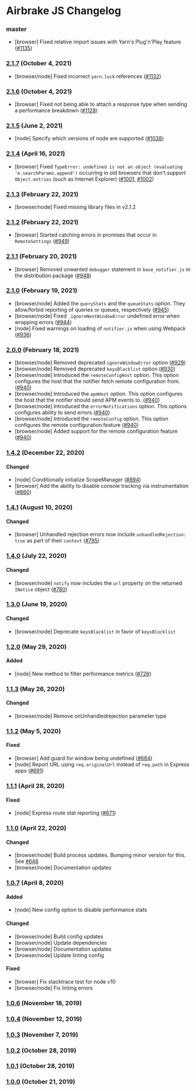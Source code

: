 # Airbrake JS Changelog

### master

- [browser] Fixed relative import issues with Yarn's Plug'n'Play feature
  ([#1135](https://github.com/airbrake/airbrake-js/pull/1135))

### [2.1.7] (October 4, 2021)

- [browser/node] Fixed incorrect `yarn.lock` references
  ([#1132](https://github.com/airbrake/airbrake-js/pull/1132))

### [2.1.6] (October 4, 2021)

- [browser] Fixed not being able to attach a response type when sending a
  performance breakdown
  ([#1128](https://github.com/airbrake/airbrake-js/pull/1128))

### [2.1.5] (June 2, 2021)

- [node] Specify which versions of node are supported
  ([#1038](https://github.com/airbrake/airbrake-js/pull/1038))

### [2.1.4] (April 16, 2021)

- [browser] Fixed `TypeError: undefined is not an object (evaluating 'e.searchParams.append')` occurring in old browsers that don't support
  `Object.entries` (such as Internet Explorer)
  ([#1001](https://github.com/airbrake/airbrake-js/pull/1001),
  [#1002](https://github.com/airbrake/airbrake-js/pull/1002))

### [2.1.3] (February 22, 2021)

- [browser/node] Fixed missing library files in v2.1.2

### [2.1.2] (February 22, 2021)

- [browser] Started catching errors in promises that occur in `RemoteSettings`
  ([#949](https://github.com/airbrake/airbrake-js/pull/949))

### [2.1.1] (February 20, 2021)

- [browser] Removed unwanted `debugger` statement in `base_notifier.js` in the
  distribution package
  ([#948](https://github.com/airbrake/airbrake-js/pull/948))

### [2.1.0] (February 19, 2021)

- [browser/node] Added the `queryStats` and the `queueStats` option. They
  allow/forbid reporting of queries or queues, respectively
  ([#945](https://github.com/airbrake/airbrake-js/pull/945))
- [browser/node] Fixed `_ignoreNextWindowError` undefined error when wrapping
  errors ([#944](https://github.com/airbrake/airbrake-js/pull/944))
- [node] Fixed warnings on loading of `notifier.js` when using Webpack
  ([#936](https://github.com/airbrake/airbrake-js/pull/936))

### [2.0.0] (February 18, 2021)

- [browser/node] Removed deprecated `ignoreWindowError` option
  ([#929](https://github.com/airbrake/airbrake-js/pull/929))
- [browser/node] Removed deprecated `keysBlacklist` option
  ([#930](https://github.com/airbrake/airbrake-js/pull/930))
- [browser/node] Introduced the `remoteConfigHost` option. This option
  configures the host that the notifier fetch remote configuration from.
  ([#940](https://github.com/airbrake/airbrake-js/pull/940))
- [browser/node] Introduced the `apmHost` option. This option configures the
  host that the notifier should send APM events to.
  ([#940](https://github.com/airbrake/airbrake-js/pull/940))
- [browser/node] Introduced the `errorNotifications` option. This options
  configures ability to send errors
  ([#940](https://github.com/airbrake/airbrake-js/pull/940))
- [browser/node] Introduced the `remoteConfig` option. This option configures
  the remote configuration feature
  ([#940](https://github.com/airbrake/airbrake-js/pull/940))
- [browser/node] Added support for the remote configuration feature
  ([#940](https://github.com/airbrake/airbrake-js/pull/940))

### [1.4.2] (December 22, 2020)

#### Changed

- [node] Conditionally initialize ScopeManager
  ([#894](https://github.com/airbrake/airbrake-js/pull/894))
- [browser] Add the ability to disable console tracking via instrumentation
  ([#860](https://github.com/airbrake/airbrake-js/pull/860))

### [1.4.1] (August 10, 2020)

#### Changed

- [browser] Unhandled rejection errors now include `unhandledRejection: true`
  as part of their `context`
  ([#795](https://github.com/airbrake/airbrake-js/pull/795))

### [1.4.0] (July 22, 2020)

#### Changed

- [browser/node] `notify` now includes the `url` property on the returned
  `INotice` object
  ([#780](https://github.com/airbrake/airbrake-js/pull/780))

### [1.3.0] (June 19, 2020)

#### Changed

- [browser/node] Deprecate `keysBlacklist` in favor of `keysBlocklist`

### [1.2.0] (May 29, 2020)

#### Added

- [node] New method to filter performance metrics
  ([#726](https://github.com/airbrake/airbrake-js/pull/726))

### [1.1.3] (May 26, 2020)

#### Changed

- [browser/node] Remove onUnhandledrejection parameter type

### [1.1.2] (May 5, 2020)

#### Fixed

- [browser] Add guard for window being undefined
  ([#684](https://github.com/airbrake/airbrake-js/pull/684))
- [node] Report URL using `req.originalUrl` instead of `req.path` in Express
  apps ([#691](https://github.com/airbrake/airbrake-js/pull/691))

### [1.1.1] (April 28, 2020)

#### Fixed

- [node] Express route stat reporting
  ([#671](https://github.com/airbrake/airbrake-js/pull/671))

### [1.1.0] (April 22, 2020)

#### Changed

- [browser/node] Build process updates. Bumping minor version for this. See
  [#646](https://github.com/airbrake/airbrake-js/pull/646)
- [browser/node] Documentation updates

### [1.0.7] (April 8, 2020)

#### Added

- [node] New config option to disable performance stats

#### Changed

- [browser/node] Build config updates
- [browser/node] Update dependencies
- [browser/node] Documentation updates
- [browser/node] Update linting config

#### Fixed

- [browser] Fix stacktrace test for node v10
- [browser/node] Fix linting errors

### [1.0.6] (November 18, 2019)

### [1.0.4] (November 12, 2019)

### [1.0.3] (November 7, 2019)

### [1.0.2] (October 28, 2019)

### [1.0.1] (October 28, 2019)

### [1.0.0] (October 21, 2019)

[1.0.0]: https://github.com/airbrake/airbrake-js/releases/tag/v1.0.0
[1.0.1]: https://github.com/airbrake/airbrake-js/releases/tag/v1.0.1
[1.0.2]: https://github.com/airbrake/airbrake-js/releases/tag/v1.0.2
[1.0.3]: https://github.com/airbrake/airbrake-js/releases/tag/v1.0.3
[1.0.4]: https://github.com/airbrake/airbrake-js/releases/tag/v1.0.4
[1.0.6]: https://github.com/airbrake/airbrake-js/releases/tag/v1.0.6
[1.0.7]: https://github.com/airbrake/airbrake-js/releases/tag/v1.0.7
[1.1.0]: https://github.com/airbrake/airbrake-js/releases/tag/v1.1.0
[1.1.1]: https://github.com/airbrake/airbrake-js/releases/tag/v1.1.1
[1.1.2]: https://github.com/airbrake/airbrake-js/releases/tag/v1.1.2
[1.1.3]: https://github.com/airbrake/airbrake-js/releases/tag/v1.1.3
[1.2.0]: https://github.com/airbrake/airbrake-js/releases/tag/v1.2.0
[1.3.0]: https://github.com/airbrake/airbrake-js/releases/tag/v1.3.0
[1.4.0]: https://github.com/airbrake/airbrake-js/releases/tag/v1.4.0
[1.4.1]: https://github.com/airbrake/airbrake-js/releases/tag/v1.4.1
[1.4.2]: https://github.com/airbrake/airbrake-js/releases/tag/v1.4.2
[2.0.0]: https://github.com/airbrake/airbrake-js/releases/tag/v2.0.0
[2.1.0]: https://github.com/airbrake/airbrake-js/releases/tag/v2.1.0
[2.1.1]: https://github.com/airbrake/airbrake-js/releases/tag/v2.1.1
[2.1.2]: https://github.com/airbrake/airbrake-js/releases/tag/v2.1.2
[2.1.3]: https://github.com/airbrake/airbrake-js/releases/tag/v2.1.3
[2.1.4]: https://github.com/airbrake/airbrake-js/releases/tag/v2.1.4
[2.1.5]: https://github.com/airbrake/airbrake-js/releases/tag/v2.1.5
[2.1.6]: https://github.com/airbrake/airbrake-js/releases/tag/v2.1.6
[2.1.7]: https://github.com/airbrake/airbrake-js/releases/tag/v2.1.7
